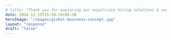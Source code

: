 ```yaml
---
# title: "Thank you for exploring our expatriate hiring solutions & services"
date: 2024-12-15T15:59:23+05:30
heroImage: "/images/global-business-concept.jpg"
layout: "response"
draft: "false"
---
```


